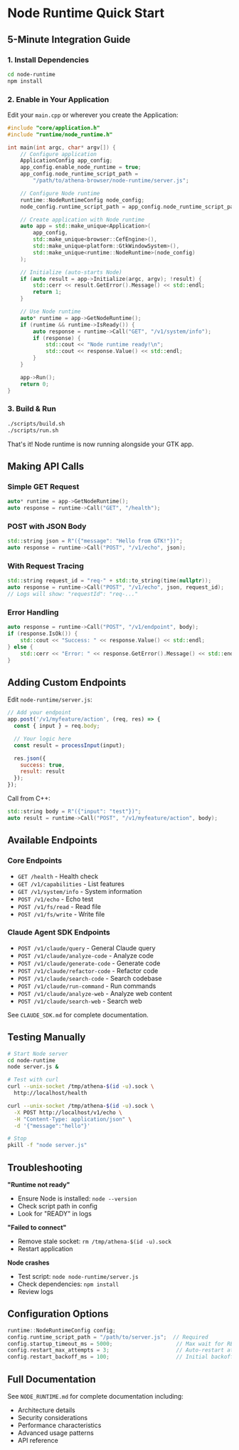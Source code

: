 # Node Runtime Quick Start

## 5-Minute Integration Guide

### 1. Install Dependencies
```bash
cd node-runtime
npm install
```

### 2. Enable in Your Application

Edit your `main.cpp` or wherever you create the Application:

```cpp
#include "core/application.h"
#include "runtime/node_runtime.h"

int main(int argc, char* argv[]) {
    // Configure application
    ApplicationConfig app_config;
    app_config.enable_node_runtime = true;
    app_config.node_runtime_script_path =
        "/path/to/athena-browser/node-runtime/server.js";

    // Configure Node runtime
    runtime::NodeRuntimeConfig node_config;
    node_config.runtime_script_path = app_config.node_runtime_script_path;

    // Create application with Node runtime
    auto app = std::make_unique<Application>(
        app_config,
        std::make_unique<browser::CefEngine>(),
        std::make_unique<platform::GtkWindowSystem>(),
        std::make_unique<runtime::NodeRuntime>(node_config)
    );

    // Initialize (auto-starts Node)
    if (auto result = app->Initialize(argc, argv); !result) {
        std::cerr << result.GetError().Message() << std::endl;
        return 1;
    }

    // Use Node runtime
    auto* runtime = app->GetNodeRuntime();
    if (runtime && runtime->IsReady()) {
        auto response = runtime->Call("GET", "/v1/system/info");
        if (response) {
            std::cout << "Node runtime ready!\n";
            std::cout << response.Value() << std::endl;
        }
    }

    app->Run();
    return 0;
}
```

### 3. Build & Run
```bash
./scripts/build.sh
./scripts/run.sh
```

That's it! Node runtime is now running alongside your GTK app.

## Making API Calls

### Simple GET Request
```cpp
auto* runtime = app->GetNodeRuntime();
auto response = runtime->Call("GET", "/health");
```

### POST with JSON Body
```cpp
std::string json = R"({"message": "Hello from GTK!"})";
auto response = runtime->Call("POST", "/v1/echo", json);
```

### With Request Tracing
```cpp
std::string request_id = "req-" + std::to_string(time(nullptr));
auto response = runtime->Call("POST", "/v1/echo", json, request_id);
// Logs will show: "requestId": "req-..."
```

### Error Handling
```cpp
auto response = runtime->Call("POST", "/v1/endpoint", body);
if (response.IsOk()) {
    std::cout << "Success: " << response.Value() << std::endl;
} else {
    std::cerr << "Error: " << response.GetError().Message() << std::endl;
}
```

## Adding Custom Endpoints

Edit `node-runtime/server.js`:

```javascript
// Add your endpoint
app.post('/v1/myfeature/action', (req, res) => {
  const { input } = req.body;

  // Your logic here
  const result = processInput(input);

  res.json({
    success: true,
    result: result
  });
});
```

Call from C++:
```cpp
std::string body = R"({"input": "test"})";
auto result = runtime->Call("POST", "/v1/myfeature/action", body);
```

## Available Endpoints

### Core Endpoints
- `GET /health` - Health check
- `GET /v1/capabilities` - List features
- `GET /v1/system/info` - System information
- `POST /v1/echo` - Echo test
- `POST /v1/fs/read` - Read file
- `POST /v1/fs/write` - Write file

### Claude Agent SDK Endpoints
- `POST /v1/claude/query` - General Claude query
- `POST /v1/claude/analyze-code` - Analyze code
- `POST /v1/claude/generate-code` - Generate code
- `POST /v1/claude/refactor-code` - Refactor code
- `POST /v1/claude/search-code` - Search codebase
- `POST /v1/claude/run-command` - Run commands
- `POST /v1/claude/analyze-web` - Analyze web content
- `POST /v1/claude/search-web` - Search web

See `CLAUDE_SDK.md` for complete documentation.

## Testing Manually

```bash
# Start Node server
cd node-runtime
node server.js &

# Test with curl
curl --unix-socket /tmp/athena-$(id -u).sock \
  http://localhost/health

curl --unix-socket /tmp/athena-$(id -u).sock \
  -X POST http://localhost/v1/echo \
  -H "Content-Type: application/json" \
  -d '{"message":"hello"}'

# Stop
pkill -f "node server.js"
```

## Troubleshooting

**"Runtime not ready"**
- Ensure Node is installed: `node --version`
- Check script path in config
- Look for "READY" in logs

**"Failed to connect"**
- Remove stale socket: `rm /tmp/athena-$(id -u).sock`
- Restart application

**Node crashes**
- Test script: `node node-runtime/server.js`
- Check dependencies: `npm install`
- Review logs

## Configuration Options

```cpp
runtime::NodeRuntimeConfig config;
config.runtime_script_path = "/path/to/server.js";  // Required
config.startup_timeout_ms = 5000;                    // Max wait for READY
config.restart_max_attempts = 3;                     // Auto-restart attempts
config.restart_backoff_ms = 100;                     // Initial backoff (doubles)
```

## Full Documentation

See `NODE_RUNTIME.md` for complete documentation including:
- Architecture details
- Security considerations
- Performance characteristics
- Advanced usage patterns
- API reference
